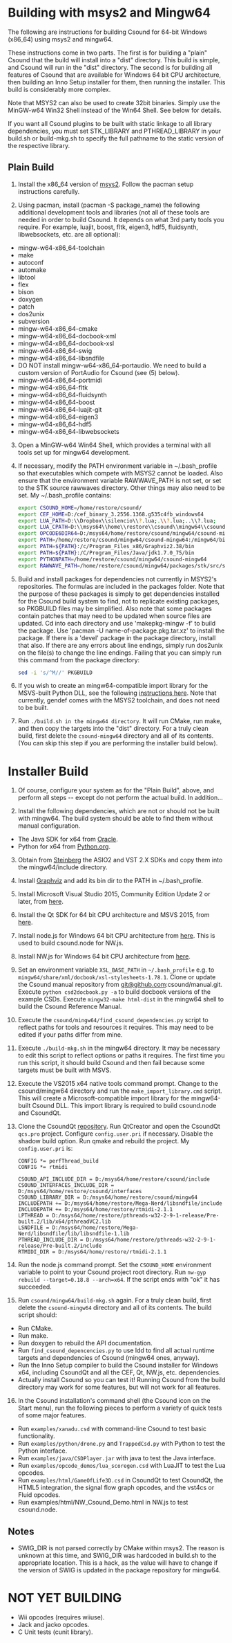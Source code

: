 # Building with msys2 and Mingw64

The following are instructions for building Csound for 64-bit Windows (x86_64) using msys2 and mingw64.

These instructions come in two parts. The first is for building a "plain" Csound that the build will install into a "dist" directory. This build is simple, and Csound will run in the "dist" directory. The second is for building all features of Csound that are available for Windows 64 bit CPU architecture, then building an Inno Setup installer for them, then running the installer. This build is considerably more complex.

Note that MSYS2 can also be used to create 32bit binaries. Simply use the MinGW-w64 Win32 Shell instead of the Win64 Shell. See below for details.

If you want all Csound plugins to be built with static linkage to all library dependencies, you must set STK_LIBRARY and PTHREAD_LIBRARY in your build.sh or build-mkg.sh to specify the full pathname to the static version of the respective library.

## Plain Build

1. Install the x86_64 version of [msys2](https://msys2.github.io/). Follow the pacman setup instructions carefully.

2. Using pacman, install (pacman -S package_name) the following additional development tools and libraries (not all of these tools are needed in order to build Csound. It depends on what 3rd party tools you require. For example, luajit, boost, fltk, eigen3, hdf5, fluidsynth, libwebsockets, etc. are all optional):
  * mingw-w64-x86_64-toolchain
  * make
  * autoconf
  * automake
  * libtool
  * flex
  * bison
  * doxygen
  * patch
  * dos2unix
  * subversion
  * mingw-w64-x86_64-cmake
  * mingw-w64-x86_64-docbook-xml
  * mingw-w64-x86_64-docbook-xsl
  * mingw-w64-x86_64-swig
  * mingw-w64-x86_64-libsndfile
  * DO NOT install mingw-w64-x86_64-portaudio. We need to build a custom version of PortAudio for Csound (see (5) below).
  * mingw-w64-x86_64-portmidi
  * mingw-w64-x86_64-fltk
  * mingw-w64-x86_64-fluidsynth
  * mingw-w64-x86_64-boost
  * mingw-w64-x86_64-luajit-git
  * mingw-w64-x86_64-eigen3
  * mingw-w64-x86_64-hdf5
  * mingw-w64-x86_64-libwebsockets

3. Open a MinGW-w64 Win64 Shell, which provides a terminal with all tools set up for mingw64 development.

4. If necessary, modify the PATH environment variable in ~/.bash_profile so that executables which compete with MSYS2 cannot be loaded. Also ensure that the environment variable RAWWAVE_PATH is not set, or set to the STK source rawwaves directory. Other things may also need to be set. My ~/.bash_profile contains:
    ```sh
    export CSOUND_HOME=/home/restore/csound/
    export CEF_HOME=D:/cef_binary_3.2556.1368.g535c4fb_windows64
    export LUA_PATH=D:\\Dropbox\\silencio\\?.lua;.\\?.lua;..\\?.lua;
    export LUA_CPATH=D:\\msys64\\home\\restore\\csound\\mingw64\\csound-mingw64\\?.dll;
    export OPCODE6DIR64=D:/msys64/home/restore/csound/mingw64/csound-mingw64
    export PATH=/home/restore/csound/mingw64/csound-mingw64:/mingw64/bin:/usr/local/bin:/usr/bin:/bin
    export PATH=${PATH}:/c/Program_Files_x86/Graphviz2.38/bin
    export PATH=${PATH}:/C/Program_Files/Java/jdk1.7.0_75/bin
    export PYTHONPATH=/home/restore/csound/mingw64/csound-mingw64
    export RAWWAVE_PATH=/home/restore/csound/mingw64/packages/stk/src/stk-4.5.1/rawwaves
    ```

5. Build and install packages for dependencies not currently in MSYS2's repositories. The formulas are included in the packages folder. Note that the purpose of these packages is simply to get dependencies installed for the Csound build system to find, not to replicate existing packages, so PKGBUILD files may be simplified. Also note that some packages contain patches that may need to be updated when source files are updated. Cd into each directory and use 'makepkg-mingw -f' to build the package. Use 'pacman -U name-of-package.pkg.tar.xz' to install the package. If there is a 'devel' package in the package directory, install that also. If there are any errors about line endings, simply run dos2unix on the file(s) to change the line endings. Failing that you can simply run this command from the package directory:
    ```sh
    sed -i 's/^M//' PKGBUILD
    ```

6. If you wish to create an mingw64-compatible import library for the MSVS-built Python DLL, see the following [instructions here](http://ascend4.org/Setting_up_a_MinGW-w64_build_environment). Note that currently, gendef comes with the MSYS2 toolchain, and does not need to be built.

7. Run `./build.sh in the mingw64 directory`. It will run CMake, run make, and then copy the targets into the "dist" directory. For a truly clean build, first delete the `csound-mingw64` directory and all of its contents. (You can skip this step if you are performing the installer build below).

# Installer Build

1. Of course, configure your system as for the "Plain Build", above, and perform all steps -- except do not perform the actual build. In addition...

2. Install the following dependencies, which are not or should not be built with mingw64. The build system should be able to find them without manual configuration.
  * The Java SDK for x64 from [Oracle](http://www.oracle.com/technetwork/java/index.html).
  * Python for x64 from [Python.org](https://www.python.org/).

3. Obtain from [Steinberg](http://www.steinberg.net/en/company/developers.html) the ASIO2 and VST 2.X SDKs and copy them into the mingw64/include directory.

4. Install [Graphviz](http://www.graphviz.org/) and add its bin dir to the PATH in ~/.bash_profile.

5. Install Microsoft Visual Studio 2015, Community Edition Update 2 or later, from [here](https://www.visualstudio.com/en-us/news/vs2013-community-vs.aspx).

6. Install the Qt SDK for 64 bit CPU architecture and MSVS 2015, from [here](http://download.qt.io/development_releases/qt/5.8/5.8.0-beta/qt-opensource-windows-x86-msvc2015_64-5.8.0-beta.exe).

7. Install node.js for Windows 64 bit CPU architecture from [here](https://nodejs.org/en/). This is used to build csound.node for NW.js.

8. Install NW.js for Windows 64 bit CPU architecture from [here](http://nwjs.io/).

9. Set an environment variable `XSL_BASE_PATH` in `~/.bash_profile` e.g. to `mingw64/share/xml/docbook/xsl-stylesheets-1.78.1`. Clone or update the Csound manual repository from git@github.com:csound/manual.git. Execute `python csd2docbook.py -a` to build docbook versions of the example CSDs. Execute `mingw32-make html-dist` in the mingw64 shell to build the Csound Reference Manual.

10. Execute the `csound/mingw64/find_csound_dependencies.py` script to reflect paths for tools and resources it requires. This may need to be edited if your paths differ from mine.

11. Execute `./build-mkg.sh` in the mingw64 directory. It may be necessary to edit this script to reflect options or paths it requires. The first time you run this script, it should build Csound and then fail because some targets must be built with MSVS.

12. Execute the VS2015 x64 native tools command prompt. Change to the csound/mingw64 directory and run the `make_import_library.cmd` script. This will create a Microsoft-compatible import library for the mingw64-built Csound DLL. This import library is required to build csound.node and CsoundQt.

13. Clone the CsoundQt [repository](https://github.com/CsoundQt/CsoundQt). Run QtCreator and open the CsoundQt `qcs.pro` project. Configure `config.user.pri` if necessary. Disable the shadow build option. Run qmake and rebuild the project. My `config.user.pri` is:
    ```qmake
    CONFIG *= perfThread_build
    CONFIG *= rtmidi

    CSOUND_API_INCLUDE_DIR = D:/msys64/home/restore/csound/include
    CSOUND_INTERFACES_INCLUDE_DIR = D:/msys64/home/restore/csound/interfaces
    CSOUND_LIBRARY_DIR = D:/msys64/home/restore/csound/mingw64
    INCLUDEPATH += D:/msys64/home/restore/Mega-Nerd/libsndfile/include
    INCLUDEPATH += D:/msys64/home/restore/rtmidi-2.1.1
    LPTHREAD = D:/msys64/home/restore/pthreads-w32-2-9-1-release/Pre-built.2/lib/x64/pthreadVC2.lib
    LSNDFILE = D:/msys64/home/restore/Mega-Nerd/libsndfile/lib/libsndfile-1.lib
    PTHREAD_INCLUDE_DIR = D:/msys64/home/restore/pthreads-w32-2-9-1-release/Pre-built.2/include
    RTMIDI_DIR = D:/msys64/home/restore/rtmidi-2.1.1
    ```

14. Run the node.js command prompt. Set the `CSOUND_HOME` environment variable to point to your Csound project root directory. Run `nw-gyp rebuild --target=0.18.8 --arch=x64`. If the script ends with "ok" it has succeeded.

15. Run `csound/mingw64/build-mkg.sh` again. For a truly clean build, first delete the `csound-mingw64` directory and all of its contents. The build script should:
  * Run CMake.
  * Run make.
  * Run doxygen to rebuild the API documentation.
  * Run `find_csound_depencencies.py` to use ldd to find all actual runtime targets and dependencies of Csound (mingw64 ones, anyway).
  * Run the Inno Setup compiler to build the Csound installer for Windows x64, including CsoundQt and all the CEF, Qt, NW.js, etc. dependencies.
  * Actually install Csound so you can test it! Running Csound from the build directory may work for some features, but will not work for all features.

16. In the Csound installation's command shell (the Csound icon on the Start menu), run the following pieces to perform a variety of quick tests of some major features.
  * Run `examples/xanadu.csd` with command-line Csound to test basic functionality.
  * Run `examples/python/drone.py` and `TrappedCsd.py` with Python to test the Python interface.
  * Run `examples/java/CSDPlayer.jar` with java to test the Java interface.
  * Run `examples/opcode_demos/lua_scoregen.csd` with LuaJIT to test the Lua opcodes.
  * Run `examples/html/GameOfLife3D.csd` in CsoundQt to test CsoundQt, the HTML5 integration, the signal flow graph opcodes, and the vst4cs or Fluid opcodes.
  * Run examples/html/NW_Csound_Demo.html in NW.js to test csound.node.

## Notes

* SWIG_DIR is not parsed correctly by CMake within msys2.  The reason is unknown at this time, and SWIG_DIR was hardcoded in build.sh to the appropriate location.  This is a hack, as the value will have to change if the version of SWIG is updated in the package repository for mingw64.

# NOT YET BUILDING

* Wii opcodes (requires wiiuse).
* Jack and jacko opcodes.
* C Unit tests (cunit library).
